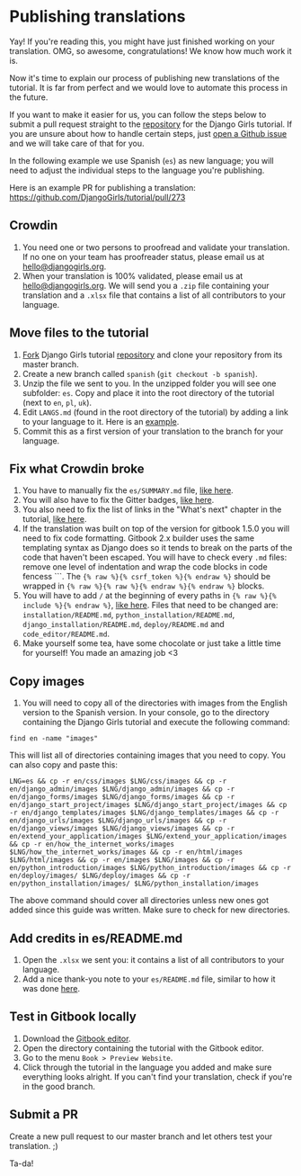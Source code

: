 # Publishing translations

Yay! If you're reading this, you might have just finished working on your translation. OMG, so awesome, congratulations! We know how much work it is.

Now it's time to explain our process of publishing new translations of the tutorial. It is far from perfect and we would love to automate this process in the future.

If you want to make it easier for us, you can follow the steps below to submit a pull request straight to the [repository](https://github.com/DjangoGirls/tutorial) for the Django Girls tutorial. If you are unsure about how to handle certain steps, just [open a Github issue](https://github.com/DjangoGirls/tutorial/issues/new) and we will take care of that for you.

In the following example we use Spanish (`es`) as new language; you will need to adjust the individual steps to the language you're publishing.

Here is an example PR for publishing a translation: https://github.com/DjangoGirls/tutorial/pull/273

Crowdin
-------

1. You need one or two persons to proofread and validate your translation. If no one on your team has proofreader status, please email us at [hello@djangogirls.org](mailto:hello@djangogirls.org).
2. When your translation is 100% validated, please email us at [hello@djangogirls.org](mailto:hello@djangogirls.org). We will send you a `.zip` file containing your translation and a `.xlsx` file that contains a list of all contributors to your language.

Move files to the tutorial
-------------

1. [Fork](https://help.github.com/articles/fork-a-repo/) Django Girls tutorial [repository](https://github.com/DjangoGirls/tutorial) and clone your repository from its master branch.
2. Create a new branch called `spanish` (`git checkout -b spanish`).
3. Unzip the file we sent to you. In the unzipped folder you will see one subfolder: `es`. Copy and place it into the root directory of the tutorial (next to `en`, `pl`, `uk`).
4. Edit `LANGS.md` (found in the root directory of the tutorial) by adding a link to your language to it. Here is an [example](https://github.com/DjangoGirls/tutorial/commit/569f10512bb5642661093dcbcc0ed7683d65cb38).
5. Commit this as a first version of your translation to the branch for your language.

Fix what Crowdin broke
-----------

1. You have to manually fix the `es/SUMMARY.md` file, [like here](https://github.com/DjangoGirls/tutorial/commit/b2fd8cd538db5107f9fb809282e0970f494a9314).
2. You will also have to fix the Gitter badges, [like here](https://github.com/DjangoGirls/tutorial/commit/82322d14b15a85aab36f379c747055d9d0219e52).
3. You also need to fix the list of links in the "What's next" chapter in the tutorial, [like here](https://github.com/DjangoGirls/tutorial/commit/9d47e214bb9e96b41f95be6c5010ff2138db4041).
4. If the translation was built on top of the version for gitbook 1.5.0 you will need to fix code formatting. Gitbook 2.x builder uses the same templating syntax as Django does so it tends to break on the parts of the code that haven't been escaped. You will have to check every `.md` files: remove one level of indentation and wrap the code blocks in code fencess \`\`\`. The `{% raw %}{% csrf_token %}{% endraw %}` should be wrapped in `{% raw %}{% raw %}{% endraw %}{% endraw %}` blocks.
5. You will have to add `/` at the beginning of every paths in `{% raw %}{% include %}{% endraw %}`, [like here](https://github.com/DjangoGirls/tutorial/commit/069f186d91d9787fff28227c60c89cd76d3bc92f). Files that need to be changed are: `installation/README.md`, `python_installation/README.md`, `django_installation/README.md`, `deploy/README.md` and `code_editor/README.md`.
6. Make yourself some tea, have some chocolate or just take a little time for yourself! You made an amazing job <3

Copy images
--------


1. You will need to copy all of the directories with images from the English version to the Spanish version. In your console, go to the directory containing the Django Girls tutorial and execute the following command:

```
find en -name "images"
```

This will list all of directories containing images that you need to copy. You can also copy and paste this:

```
LNG=es && cp -r en/css/images $LNG/css/images && cp -r en/django_admin/images $LNG/django_admin/images && cp -r en/django_forms/images $LNG/django_forms/images && cp -r en/django_start_project/images $LNG/django_start_project/images && cp -r en/django_templates/images $LNG/django_templates/images && cp -r en/django_urls/images $LNG/django_urls/images && cp -r en/django_views/images $LNG/django_views/images && cp -r en/extend_your_application/images $LNG/extend_your_application/images && cp -r en/how_the_internet_works/images $LNG/how_the_internet_works/images && cp -r en/html/images $LNG/html/images && cp -r en/images $LNG/images && cp -r en/python_introduction/images $LNG/python_introduction/images && cp -r en/deploy/images/ $LNG/deploy/images && cp -r en/python_installation/images/ $LNG/python_installation/images
```
The above command should cover all directories unless new ones got added since this guide was written. Make sure to check for new directories.

Add credits in es/README.md
-------

1. Open the `.xlsx` we sent you: it contains a list of all contributors to your language.
2. Add a nice thank-you note to your `es/README.md` file, similar to how it was done [here](https://github.com/DjangoGirls/tutorial/commit/4a12f8f554c842d8dc0a8484b768e4f2e7afec2e).

Test in Gitbook locally
------

1. Download the [Gitbook editor](https://www.gitbook.com/editor/).
2. Open the directory containing the tutorial with the Gitbook editor.
3. Go to the menu `Book > Preview Website`.
4. Click through the tutorial in the language you added and make sure everything looks alright. If you can't find your translation, check if you're in the good branch.

Submit a PR
-----------

Create a new pull request to our master branch and let others test your translation. ;)

Ta-da!
